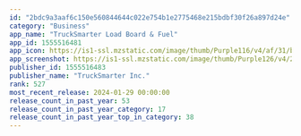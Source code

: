 ```yaml
---
id: "2bdc9a3aaf6c150e560844644c022e754b1e2775468e215bdbf30f26a897d24e"
category: "Business"
app_name: "TruckSmarter Load Board & Fuel"
app_id: 1555516481
app_icon: https://is1-ssl.mzstatic.com/image/thumb/Purple116/v4/af/31/bd/af31bde2-9fe2-04c3-872f-3a923a191c14/AppIcon-1x_U007emarketing-0-7-0-85-220.png/1024x1024bb.png
app_screenshot: https://is1-ssl.mzstatic.com/image/thumb/Purple126/v4/2e/7a/11/2e7a1191-8563-aa69-ed9f-6a8626f635e7/cc83e19f-1cca-435b-ab9a-607b655e76bd_iOS_6.5_inch_S1_ALT.png/1284x2778bb.png
publisher_id: 1555516483
publisher_name: "TruckSmarter Inc."
rank: 527
most_recent_release: 2024-01-29 00:00:00
release_count_in_past_year: 53
release_count_in_past_year_category: 17
release_count_in_past_year_top_in_category: 38
---
```

